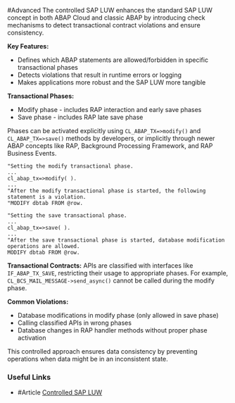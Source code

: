 #Advanced 
The controlled SAP LUW enhances the standard SAP LUW concept in both ABAP Cloud and classic ABAP by introducing check mechanisms to detect transactional contract violations and ensure consistency.

**Key Features:**
- Defines which ABAP statements are allowed/forbidden in specific transactional phases
- Detects violations that result in runtime errors or logging
- Makes applications more robust and the SAP LUW more tangible

**Transactional Phases:**
- Modify phase - includes RAP interaction and early save phases
- Save phase - includes RAP late save phase

Phases can be activated explicitly using `CL_ABAP_TX=>modify()` and `CL_ABAP_TX=>save()` methods by developers, or implicitly through newer ABAP concepts like RAP, Background Processing Framework, and RAP Business Events.

```
"Setting the modify transactional phase.
...
cl_abap_tx=>modify( ).
...
"After the modify transactional phase is started, the following statement is a violation.
"MODIFY dbtab FROM @row.

"Setting the save transactional phase.
...
cl_abap_tx=>save( ).
...
"After the save transactional phase is started, database modification operations are allowed.
MODIFY dbtab FROM @row.
```

**Transactional Contracts:** APIs are classified with interfaces like `IF_ABAP_TX_SAVE`, restricting their usage to appropriate phases. For example, `CL_BCS_MAIL_MESSAGE->send_async()` cannot be called during the modify phase.

**Common Violations:**
- Database modifications in modify phase (only allowed in save phase)
- Calling classified APIs in wrong phases
- Database changes in RAP handler methods without proper phase activation

This controlled approach ensures data consistency by preventing operations when data might be in an inconsistent state.

### Useful Links
- #Article  [Controlled SAP LUW](https://help.sap.com/docs/abap-cloud/abap-concepts/controlled-sap-luw?locale=en-US)
